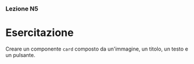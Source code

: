 ### Lezione N5

# Esercitazione

Creare un componente `card` composto da un'immagine, un titolo, un testo e un pulsante.
